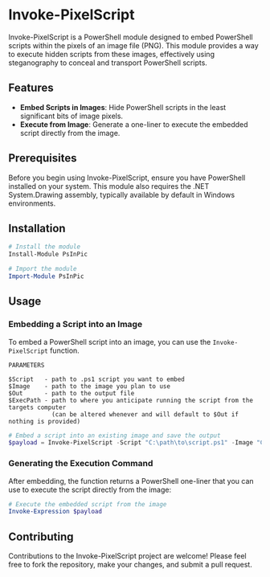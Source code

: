 
# Invoke-PixelScript

Invoke-PixelScript is a PowerShell module designed to embed PowerShell scripts within the pixels of an image file (PNG). This module provides a way to execute hidden scripts from these images, effectively using steganography to conceal and transport PowerShell scripts.

## Features

- **Embed Scripts in Images**: Hide PowerShell scripts in the least significant bits of image pixels.
- **Execute from Image**: Generate a one-liner to execute the embedded script directly from the image.

## Prerequisites

Before you begin using Invoke-PixelScript, ensure you have PowerShell installed on your system. This module also requires the .NET System.Drawing assembly, typically available by default in Windows environments.

## Installation

```powershell
# Install the module
Install-Module PsInPic

# Import the module
Import-Module PsInPic
```

## Usage

### Embedding a Script into an Image

To embed a PowerShell script into an image, you can use the `Invoke-PixelScript` function.

```
PARAMETERS

$Script   - path to .ps1 script you want to embed 
$Image    - path to the image you plan to use
$Out      - path to the output file
$ExecPath - path to where you anticipate running the script from the targets computer 
            (can be altered whenever and will default to $Out if nothing is provided)
```

```powershell
# Embed a script into an existing image and save the output
$payload = Invoke-PixelScript -Script "C:\path\to\script.ps1" -Image "C:\path\to\image.png" -Out "C:\path\to\output.png" -ExecPath "C:\path\to\output.png"
```

### Generating the Execution Command

After embedding, the function returns a PowerShell one-liner that you can use to execute the script directly from the image:

```powershell
# Execute the embedded script from the image
Invoke-Expression $payload
```

## Contributing

Contributions to the Invoke-PixelScript project are welcome! Please feel free to fork the repository, make your changes, and submit a pull request.


